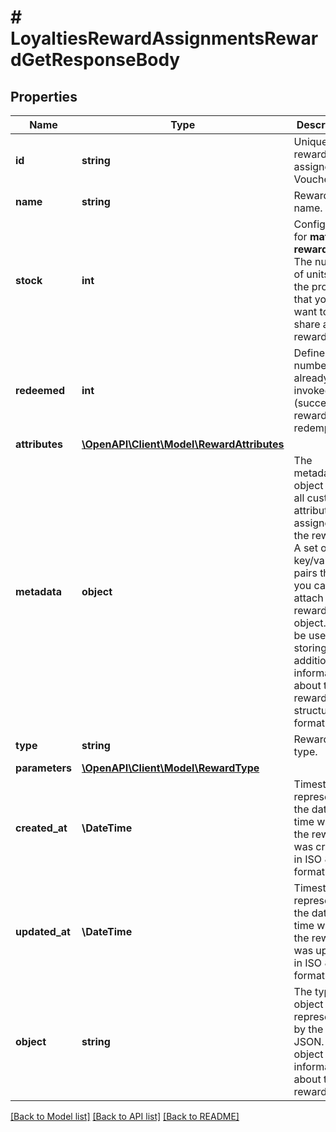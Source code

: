 # # LoyaltiesRewardAssignmentsRewardGetResponseBody

## Properties

Name | Type | Description | Notes
------------ | ------------- | ------------- | -------------
**id** | **string** | Unique reward ID, assigned by Voucherify. |
**name** | **string** | Reward name. |
**stock** | **int** | Configurable for **material rewards**. The number of units of the product that you want to share as reward. |
**redeemed** | **int** | Defines the number of already invoked (successful) reward redemptions. |
**attributes** | [**\OpenAPI\Client\Model\RewardAttributes**](RewardAttributes.md) |  | [optional]
**metadata** | **object** | The metadata object stores all custom attributes assigned to the reward. A set of key/value pairs that you can attach to a reward object. It can be useful for storing additional information about the reward in a structured format. |
**type** | **string** | Reward type. |
**parameters** | [**\OpenAPI\Client\Model\RewardType**](RewardType.md) |  | [optional]
**created_at** | **\DateTime** | Timestamp representing the date and time when the reward was created in ISO 8601 format. |
**updated_at** | **\DateTime** | Timestamp representing the date and time when the reward was updated in ISO 8601 format. |
**object** | **string** | The type of object represented by the JSON. This object stores information about the reward. | [default to 'reward']

[[Back to Model list]](../../README.md#models) [[Back to API list]](../../README.md#endpoints) [[Back to README]](../../README.md)
